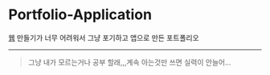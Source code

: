 # Portfolio-Application
[웹](https://sungbin.me) 만들기가 너무 어려워서 그냥 포기하고 앱으로 만든 포트폴리오

-----

> 그냥 내가 모르는거나 공부 할래,,,계속 아는것만 쓰면 실력이 안늘어...
